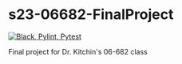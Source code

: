 # s23-06682-FinalProject

[![Black, Pylint, Pytest](https://github.com/jas-yao/s23-06682-FinalProject/actions/workflows/my-workflow.yaml/badge.svg)](https://github.com/jas-yao/s23-06682-FinalProject/actions/workflows/my-workflow.yaml)

Final project for Dr. Kitchin's 06-682 class
